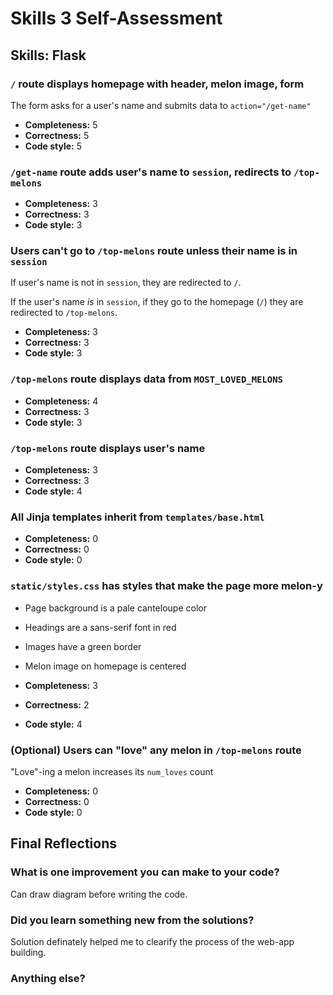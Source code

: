 # Skills 3 Self-Assessment

<!-- Enter your scores below!

For example:

### print_indices

* **Completeness:** 5
* **Correctness:** 5
* **Code style:** 5
-->


## Skills: Flask

### `/` route displays homepage with header, melon image, form

The form asks for a user's name and submits data to `action="/get-name"`

* **Completeness:** 5
* **Correctness:** 5
* **Code style:** 5

### `/get-name` route adds user's name to `session`, redirects to `/top-melons`

* **Completeness:** 3
* **Correctness:** 3
* **Code style:** 3

### Users can't go to `/top-melons` route unless their name is in `session`

If user's name is not in `session`, they are redirected to `/`.

If the user's name *is* in `session`, if they go to the homepage (`/`) they are
redirected to `/top-melons`.

* **Completeness:** 3
* **Correctness:** 3
* **Code style:** 3

### `/top-melons` route displays data from `MOST_LOVED_MELONS`

* **Completeness:** 4
* **Correctness:** 3
* **Code style:** 3

### `/top-melons` route displays user's name

* **Completeness:** 3
* **Correctness:** 3
* **Code style:** 4

### All Jinja templates inherit from `templates/base.html`

* **Completeness:** 0
* **Correctness:** 0
* **Code style:** 0

### `static/styles.css` has styles that make the page more melon-y

* Page background is a pale canteloupe color
* Headings are a sans-serif font in red
* Images have a green border
* Melon image on homepage is centered

* **Completeness:** 3
* **Correctness:** 2
* **Code style:** 4

### (Optional) Users can "love" any melon in `/top-melons` route

"Love"-ing a melon increases its `num_loves` count

* **Completeness:** 0   
* **Correctness:** 0
* **Code style:**   0

## Final Reflections

### What is one improvement you can make to your code?

Can draw diagram before writing the code.

### Did you learn something new from the solutions?

Solution definately helped me to clearify the process of the web-app building.

### Anything else?

<!-- Additional space for you to note down your thoughts, comments, etc. -->

